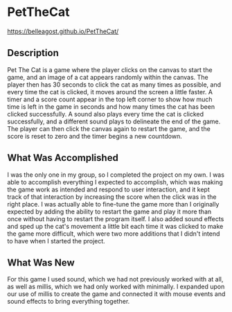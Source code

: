 # PetTheCat

https://belleagost.github.io/PetTheCat/

## Description

Pet The Cat is a game where the player clicks on the canvas to start the game, and an image of a cat appears randomly within the canvas. The player then has 30 seconds to click the cat as many times as possible, and every time the cat is clicked, it moves around the screen a little faster. A timer and a score count appear in the top left corner to show how much time is left in the game in seconds and how many times the cat has been clicked successfully. A sound also plays every time the cat is clicked successfully, and a different sound plays to delineate the end of the game. The player can then click the canvas again to restart the game, and the score is reset to zero and the timer begins a new countdown. 

## What Was Accomplished

I was the only one in my group, so I completed the project on my own. I was able to accomplish everything I expected to accomplish, which was making the game work as intended and respond to user interaction, and it kept track of that interaction by increasing the score when the click was in the right place. I was actually able to fine-tune the game more than I originally expected by adding the ability to restart the game and play it more than once without having to restart the program itself. I also added sound effects and sped up the cat's movement a little bit each time it was clicked to make the game more difficult, which were two more additions that I didn't intend to have when I started the project. 

## What Was New

For this game I used sound, which we had not previously worked with at all, as well as millis, which we had only worked with minimally. I expanded upon our use of millis to create the game and connected it with mouse events and sound effects to bring everything together. 
